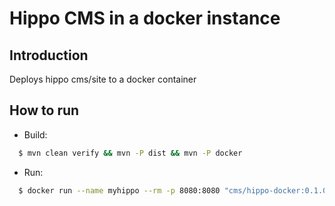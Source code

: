 # Hippo CMS in a docker instance

## Introduction
Deploys hippo cms/site to a docker container

## How to run

* Build:

```bash
  $ mvn clean verify && mvn -P dist && mvn -P docker 
```

* Run:

```bash
  $ docker run --name myhippo --rm -p 8080:8080 "cms/hippo-docker:0.1.0-SNAPSHOT"
```
